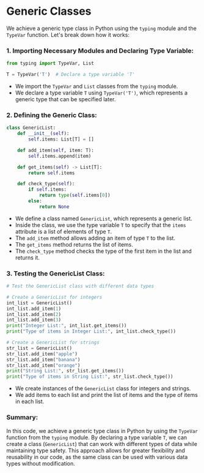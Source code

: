 # Generic Classes

We achieve a generic type class in Python using the `typing` module and the `TypeVar` function. Let's break down how it works:

### 1. Importing Necessary Modules and Declaring Type Variable:

```python
from typing import TypeVar, List

T = TypeVar('T')  # Declare a type variable 'T'
```

- We import the `TypeVar` and `List` classes from the `typing` module.
- We declare a type variable `T` using `TypeVar('T')`, which represents a generic type that can be specified later.

### 2. Defining the Generic Class:

```python
class GenericList:
    def __init__(self):
        self.items: List[T] = []

    def add_item(self, item: T):
        self.items.append(item)

    def get_items(self) -> List[T]:
        return self.items

    def check_type(self):
        if self.items:
            return type(self.items[0])
        else:
            return None
```

- We define a class named `GenericList`, which represents a generic list.
- Inside the class, we use the type variable `T` to specify that the `items` attribute is a list of elements of type `T`.
- The `add_item` method allows adding an item of type `T` to the list.
- The `get_items` method returns the list of items.
- The `check_type` method checks the type of the first item in the list and returns it.

### 3. Testing the GenericList Class:

```python
# Test the GenericList class with different data types

# Create a GenericList for integers
int_list = GenericList()
int_list.add_item(1)
int_list.add_item(2)
int_list.add_item(3)
print("Integer List:", int_list.get_items())
print("Type of items in Integer List:", int_list.check_type())

# Create a GenericList for strings
str_list = GenericList()
str_list.add_item("apple")
str_list.add_item("banana")
str_list.add_item("orange")
print("String List:", str_list.get_items())
print("Type of items in String List:", str_list.check_type())
```

- We create instances of the `GenericList` class for integers and strings.
- We add items to each list and print the list of items and the type of items in each list.

### Summary:

In this code, we achieve a generic type class in Python by using the `TypeVar` function from the `typing` module. By declaring a type variable `T`, we can create a class (`GenericList`) that can work with different types of data while maintaining type safety. This approach allows for greater flexibility and reusability in our code, as the same class can be used with various data types without modification.